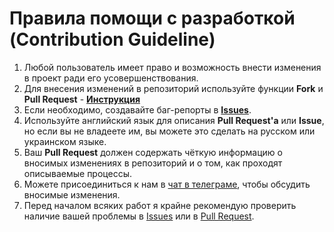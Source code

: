# Правила помощи с разработкой (Contribution Guideline)

1. Любой пользователь имеет право и возможность внести изменения в проект ради его усовершенствования.
2. Для внесения изменений в репозиторий используйте функции **Fork** и **Pull Request** - [**Инструкция**](https://git-scm.com/book/ru/v2/GitHub-Внесение-собственного-вклада-в-проекты)
3. Если необходимо, создавайте баг-репорты в [**Issues**](https://github.com/nezavisimost/liberty-android/issues).
4. Используйте английский язык для описания **Pull Request'а** или **Issue**, но если вы не владеете им, вы можете это сделать на русском или украинском языке. 
5. Ваш **Pull Request** должен содержать чёткую информацию о вносимых изменениях в репозиторий и о том, как проходят описываемые процессы.
6. Можете присоединиться к нам в [чат в телеграме](https://t.me/nezavisimost_dev), чтобы обсудить вносимые изменения.
7. Перед началом всяких работ я крайне рекомендую проверить наличие вашей проблемы в [Issues](https://github.com/nezavisimost/liberty-android/issues) или в [Pull Request](https://github.com/nezavisimost/liberty-android/pulls).
